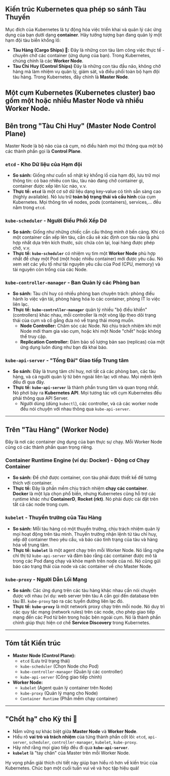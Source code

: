 ## Kiến trúc Kubernetes qua phép so sánh Tàu Thuyền

Mục đích của Kubernetes là tự động hóa việc triển khai và quản lý các ứng dụng của bạn dưới dạng **container**. Hãy tưởng tượng bạn đang quản lý một hạm đội tàu biển khổng lồ:

- **Tàu Hàng (Cargo Ships) 🚢:** Đây là những con tàu làm công việc thực tế - chuyên chở các container (ứng dụng của bạn). Trong Kubernetes, chúng chính là các **Worker Node**.
- **Tàu Chỉ Huy (Control Ships)** Đây là những con tàu đầu não, không chở hàng mà làm nhiệm vụ quản lý, giám sát, và điều phối toàn bộ hạm đội tàu hàng. Trong Kubernetes, đây chính là **Master Node**.

## Một cụm Kubernetes (Kubernetes cluster) bao gồm một hoặc nhiều Master Node và nhiều Worker Node.

## Bên trong "Tàu Chỉ Huy" (Master Node Control Plane)

Master Node là bộ não của cả cụm, nó điều hành mọi thứ thông qua một bộ các thành phần gọi là **Control Plane**.

### `etcd` - Kho Dữ liệu của Hạm đội

- **So sánh:** Giống như cuốn sổ nhật ký khổng lồ của hạm đội, lưu trữ mọi thông tin: có bao nhiêu con tàu, tàu nào đang chở container gì, container được xếp lên lúc nào, v.v.
- **Thực tế:** **`etcd`** là một cơ sở dữ liệu dạng key-value có tính sẵn sàng cao (highly available). Nó lưu trữ **toàn bộ trạng thái và cấu hình** của cụm Kubernetes. Mọi thông tin về nodes, pods (containers), services,... đều nằm trong `etcd`.

### `kube-scheduler` - Người Điều Phối Xếp Dỡ

- **So sánh:** Giống như những chiếc cần cẩu thông minh ở bến cảng. Khi có một container cần xếp lên tàu, cần cẩu sẽ xác định con tàu nào là phù hợp nhất dựa trên kích thước, sức chứa còn lại, loại hàng được phép chở, v.v.
- **Thực tế:** **`kube-scheduler`** có nhiệm vụ tìm một **Worker Node** phù hợp nhất để chạy một Pod (một hoặc nhiều container) mới được yêu cầu. Nó xem xét các yếu tố như tài nguyên yêu cầu của Pod (CPU, memory) và tài nguyên còn trống của các Node.

### `kube-controller-manager` - Ban Quản lý các Phòng ban

- **So sánh:** Tàu chỉ huy có nhiều phòng ban chuyên trách: phòng điều hành lo việc vận tải, phòng hàng hóa lo các container, phòng IT lo việc liên lạc.
- **Thực tế:** **`kube-controller-manager`** quản lý nhiều "bộ điều khiển" (controllers) khác nhau, mỗi controller là một vòng lặp theo dõi trạng thái của cụm và cố gắng đưa nó về trạng thái mong muốn.
  - **Node Controller:** Chăm sóc các Node. Nó chịu trách nhiệm khi một Node mới tham gia vào cụm, hoặc khi một Node "chết" hoặc không thể truy cập.
  - **Replication Controller:** Đảm bảo số lượng bản sao (replicas) của một ứng dụng luôn đúng như bạn đã khai báo.

### `kube-api-server` - "Tổng Đài" Giao tiếp Trung tâm

- **So sánh:** Đây là trung tâm chỉ huy, nơi tất cả các phòng ban, các tàu hàng, và cả người quản lý từ bên ngoài liên lạc với nhau. Mọi mệnh lệnh đều đi qua đây.
- **Thực tế:** **`kube-api-server`** là thành phần trung tâm và quan trọng nhất. Nó phơi bày ra **Kubernetes API**. Mọi tương tác với cụm Kubernetes đều phải thông qua API Server.
  - Người dùng (dùng `kubectl`), các controller, và cả các worker node đều nói chuyện với nhau thông qua `kube-api-server`.

---

## Trên "Tàu Hàng" (Worker Node)

Đây là nơi các container ứng dụng của bạn thực sự chạy. Mỗi Worker Node cũng có các thành phần quan trọng riêng.

### Container Runtime Engine (ví dụ: Docker) - Động cơ Chạy Container

- **So sánh:** Để chở được container, con tàu phải được thiết kế để tương thích với container.
- **Thực tế:** Đây là phần mềm chịu trách nhiệm **chạy các container**. **Docker** là một lựa chọn phổ biến, nhưng Kubernetes cũng hỗ trợ các runtime khác như **ContainerD**, **Rocket (rkt)**. Nó phải được cài đặt trên tất cả các node trong cụm.

### `kubelet` - Thuyền trưởng của Tàu Hàng

- **So sánh:** Mỗi tàu hàng có một thuyền trưởng, chịu trách nhiệm quản lý mọi hoạt động trên tàu mình. Thuyền trưởng nhận lệnh từ tàu chỉ huy, xếp dỡ container theo yêu cầu, và báo cáo tình trạng của tàu và hàng hóa về trung tâm.
- **Thực tế:** **`kubelet`** là một agent chạy trên mỗi Worker Node. Nó lắng nghe chỉ thị từ `kube-api-server` và đảm bảo rằng các container được mô tả trong các Pod đang chạy và khỏe mạnh trên node của nó. Nó cũng gửi báo cáo trạng thái của node và các container về cho Master Node.

### `kube-proxy` - Người Dẫn Lối Mạng

- **So sánh:** Các ứng dụng trên các tàu hàng khác nhau cần nói chuyện được với nhau (ví dụ: web server trên tàu A cần gọi đến database trên tàu B). `kube-proxy` tạo ra các tuyến đường liên lạc đó.
- **Thực tế:** **`kube-proxy`** là một network proxy chạy trên mỗi node. Nó duy trì các quy tắc mạng (network rules) trên các node, cho phép giao tiếp mạng đến các Pod từ bên trong hoặc bên ngoài cụm. Nó là thành phần chính giúp thực hiện cơ chế **Service Discovery** trong Kubernetes.

---

## Tóm tắt Kiến trúc


- **Master Node (Control Plane):**
  - `etcd` (Lưu trữ trạng thái)
  - `kube-scheduler` (Chọn Node cho Pod)
  - `kube-controller-manager` (Quản lý các controller)
  - `kube-api-server` (Cổng giao tiếp chính)
- **Worker Node:**
  - `kubelet` (Agent quản lý container trên Node)
  - `kube-proxy` (Quản lý mạng cho Node)
  - `Container Runtime` (Phần mềm chạy container)

---

## "Chốt hạ" cho Kỳ thi 📝

- Nắm vững sự khác biệt giữa **Master Node** và **Worker Node**.
- Hiểu rõ **vai trò và trách nhiệm** của từng thành phần cốt lõi: `etcd`, `api-server`, `scheduler`, `controller-manager`, `kubelet`, `kube-proxy`.
- Hãy nhớ rằng mọi giao tiếp đều đi qua **`kube-api-server`**.
- **`kubelet`** là "tay chân" của Master trên mỗi Worker Node.

Hy vọng phần giải thích chi tiết này giúp bạn hiểu rõ hơn về kiến trúc của Kubernetes. Chúc bạn một cuối tuần vui vẻ và học tập hiệu quả!
